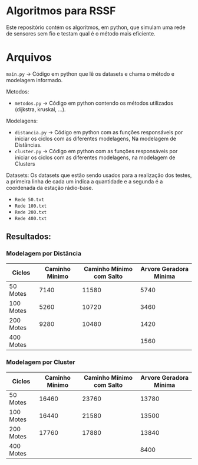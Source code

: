 # Algoritmos para RSSF
Este repositório contém os algoritmos, em python, que simulam uma rede de sensores sem fio e testam qual é o método mais eficiente.

# Arquivos
`main.py` -> Código em python que lê os datasets e chama o método e modelagem informado.

Metodos:
- `metodos.py` -> Código em python contendo os métodos utilizados (dijkstra, kruskal, ...).

Modelagens:
- `distancia.py` -> Código em python com as funções responsáveis por iniciar os ciclos com as diferentes modelagens, Na modelagem de Distâncias.
- `cluster.py` -> Código em python com as funções responsáveis por iniciar os ciclos com as diferentes modelagens, na modelagem de Clusters

Datasets:
Os datasets que estão sendo usados para a realização dos testes, a primeira linha de cada um indica a quantidade e a segunda é a coordenada da estação rádio-base.

- `Rede 50.txt`
- `Rede 100.txt`
- `Rede 200.txt`
- `Rede 400.txt`

## Resultados:

### Modelagem por Distância
| Ciclos     | Caminho Mínimo | Caminho Mínimo com Salto | Arvore Geradora Mínima |
|------------|----------------|--------------------------|------------------------|
| 50 Motes   | 7140           | 11580                    | 5740                   |
| 100 Motes  | 5260           | 10720                    | 3460                   |
| 200 Motes  | 9280           | 10480                    | 1420                   |
| 400 Motes  |                |                          | 1560                   |

### Modelagem por Cluster
| Ciclos     | Caminho Mínimo | Caminho Mínimo com Salto | Arvore Geradora Mínima |
|------------|----------------|--------------------------|------------------------|
| 50 Motes   | 16460          | 23760                    | 13780                  |
| 100 Motes  | 16440          | 21580                    | 13500                  |
| 200 Motes  | 17760          | 17880                    | 13840                  |
| 400 Motes  |                |                          | 8400                   |

